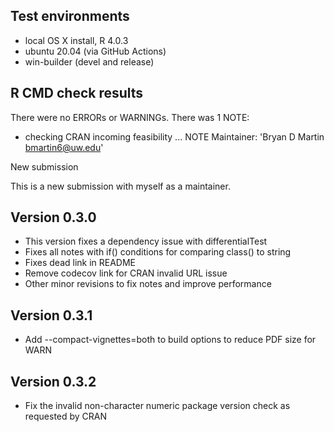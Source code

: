 ## Test environments
* local OS X install, R 4.0.3
* ubuntu 20.04 (via GitHub Actions)
* win-builder (devel and release)

## R CMD check results
There were no ERRORs or WARNINGs. There was 1 NOTE:

* checking CRAN incoming feasibility ... NOTE
Maintainer: 'Bryan D Martin <bmartin6@uw.edu>'

New submission

This is a new submission with myself as a maintainer.

## Version 0.3.0

* This version fixes a dependency issue with differentialTest
* Fixes all notes with if() conditions for comparing class() to string
* Fixes dead link in README
* Remove codecov link for CRAN invalid URL issue
* Other minor revisions to fix notes and improve performance

## Version 0.3.1

* Add --compact-vignettes=both to build options to reduce PDF size for WARN

## Version 0.3.2

* Fix the invalid non-character numeric package version check as requested by CRAN
